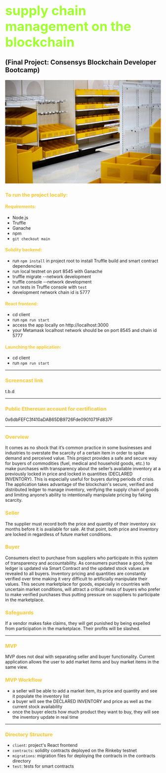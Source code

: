 
**<h1 style="color:#A2FF33">supply chain management on the blockchain</h1>**
(Final Project: Consensys Blockchain Developer Bootcamp)
<br><h5><img src="assets/00Shortages-1-superJumbo.jpeg" alt="Empty Shelves at Target" width="700"/> 
<br><h5>
---
**<h3 style="color:#FFC733">To run the project locally:</h3>** 
**<h4 style="color:#FFC733">Requirements:</h4>** 
- Node.js 
- Truffle 
- Ganache
- npm
- ```git checkout main```

**<h4 style="color:#FFC733">Solidity backend:</h4>** 
- run ```npm install``` in project root to install Truffle build and smart contract dependencies
- run local testnet on port 8545 with Ganache
- truffle migrate --network development
- truffle console --network development
- run tests in Truffle console with ```test```
- development network chain id is 5777

**<h4 style="color:#FFC733">React frontend:</h4>** 
- cd client
- run ```npm run start```
- access the app locally on http://localhost:3000
- your Metamask localhost network should be on port 8545 and chain id 5777

**<h4 style="color:#FFC733">Launching the application:</h4>** 
- cd client
- run ```npm run start```
---

**<h3 style="color:#FFC733">Screencast link</h3>** 
t.b.d

---

**<h3 style="color:#FFC733">Public Ethereum account for certification</h3>** 
0x6dbFEFC3f410aDAB65DB9726Fde0901071Fd837F

---

**<h3 style="color:#FFC733">Overview</h3>** 
It comes as no shock that it’s common practice in some businesses and industries to overstate the scarcity of a certain item in order to spike demand and perceived value. This project provides a safe and secure way for buyers of commodities (fuel, medical and household goods, etc.) to make purchases with transparency about the seller’s available inventory at a previously locked in price and locked in quantities (DECLARED INVENTORY). This is especially useful for buyers during periods of crisis. The application takes  advantage of the blockchain's secure, verified and distributed ledger to manage inventory, verifying the supply chain of goods and limiting anyone’s ability to intentionally manipulate pricing by faking scarcity.       

**<h3 style="color:#FFC733">Seller</h3>** 
The supplier must record both the price and quantity of their inventory six months before it is available for sale. At that point, both price and inventory are locked in regardless of future market conditions. 

**<h3 style="color:#FFC733">Buyer</h3>** 
Consumers elect to purchase from suppliers who participate in this system of transparency and accountability. As consumers purchase a good, the ledger is updated via Smart Contract and the updated stock values are revealed to all buyers. Inventory pricing and quantities are constantly verified over time making it very difficult to artificially manipulate their values. This secure marketplace for goods, especially in countries with uncertain market conditions, will attract a critical mass of buyers who prefer to make verified purchases thus putting pressure on suppliers to participate in the marketplace.   

**<h3 style="color:#FFC733">Safeguards</h3>** 
If a vendor makes fake claims, they will get punished by being expelled from participation in the marketplace. Their profits will be slashed.   

---
**<h3 style="color:#FFC733">MVP</h3>** 
MVP does not deal with separating seller and buyer functionality. Current application allows the user to add market items and buy market items in the same view.   

**<h3 style="color:#FFC733">MVP Workflow</h3>** 
- a seller will be able to add a market item, its price and quantity and see it populate the inventory list
- a buyer will see the DECLARED INVENTORY and price as well as the current stock availability 
- once the buyer elects how much product they want to buy, they will see the inventory update in real time
---

**<h3 style="color:#FFC733">Directory Structure</h3>** 
- ``client``: project's React frontend
- ``contracts``: solidity contracts deployed on the Rinkeby testnet
- ``migrations``: migration files for deploying the contracts in the contracts directory 
- ``test``: tests for smart contracts
<p>&nbsp;</p> 







